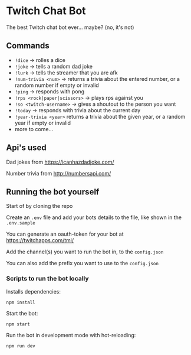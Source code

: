 # Twitch Chat Bot

The best Twitch chat bot ever... maybe? (no, it's not)

## Commands 

- `!dice` -> rolles a dice
- `!joke` -> tells a random dad joke 
- `!lurk` -> tells the streamer that you are afk
- `!num-trivia <num>` -> returns a trivia about the entered number, or a random number if empty or invalid
- `!ping` -> responds with pong
- `!rps <rock|paper|scissors>` -> plays rps against you
- `!so <twitch-username>` -> gives a shoutout to the person you want
- `!today` -> responds with trivia about the current day
- `!year-trivia <year>` returns a trivia about the given year, or a random year if empty or invalid
- more to come...

## Api's used

Dad jokes from https://icanhazdadjoke.com/

Number trivia from http://numbersapi.com/

## Running the bot yourself

Start of by cloning the repo

Create an `.env` file and add your bots details to the file, like shown in the `.env.sample`

You can generate an oauth-token for your bot at https://twitchapps.com/tmi/

Add the channel(s) you want to run the bot in, to the `config.json`

You can also add the prefix you want to use to the `config.json`

### Scripts to run the bot locally

Installs dependencies:

```
npm install 
```

Start the bot:

```
npm start
```

Run the bot in development mode with hot-reloading:

```
npm run dev
```
